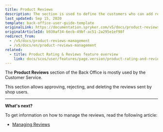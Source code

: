 ```yaml
---
title: Product Reviews
description: The section is used to define the customers who can add reviews and ratings to products, as well as
last_updated: Sep 15, 2020
template: back-office-user-guide-template
originalLink: https://documentation.spryker.com/v5/docs/product-reviews-management
originalArticleId: b930af34-6ecb-49bf-ac51-2a295e1ef98f
redirect_from:
  - /v5/docs/product-reviews-management
  - /v5/docs/en/product-reviews-management
related:
  - title: Product Rating & Reviews feature overview
    link: docs/scos/user/features/page.version/product-rating-and-reviews-feature-overview.html
---
```


The **Product Reviews** section of the Back Office is mostly used by the Customer Service. 

This section allows approving, rejecting, and deleting the reviews sent by shop users. 


------

**What's next?**

To get information on how to manage the reviews, read the following article:

* [Managing Reviews](/docs/scos/user/back-office-user-guides/{{page.version}}/catalog/product-reviews/managing-product-reviews.html)
